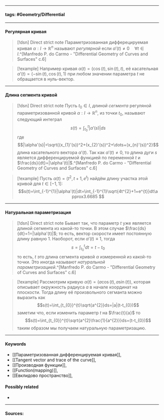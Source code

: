 ***
#### tags: #Geometry/Differential

***
#### Регулярная кривая
>[!dsn] Direct strict note
>Параметризованная дифферецируемая кривая $\alpha:I\rightarrow\mathbb{R}^n$ называют *регулярной* если $\alpha'(t)\ne0\quad\forall t\in I$.^[Manfredo P. do Carmo - "Differential Geometry of Curves and Surfaces" с.6]

>[!example] 
>Например кривая $\alpha(t)=(\cos(t),\sin(t),t)$, её касательная $\alpha'(t)=(-\sin(t),\cos(t),1)$ при любом значении параметра $t$ не обращается в нуль-вектор.
***
#### Длина сегмента кривой
>[!dsn] Direct strict note
>Пусть $t_{0}\in I$, *длиной сегмента* регуляной параметризованной кривой $\alpha:I\rightarrow\mathbb{R}^n$, из точки $t_{0}$, называют следующий интеграл $$s(t)=\int_{t_{0}}^{t}|\alpha'(s)|ds$$ где $$|\alpha'(s)|=\sqrt{(x_{1}'(s))^2+(x_{2}'(s))^2+\dots+(x_{n}'(s))^2}$$ длина касательного вектора $\alpha'(t)$. Так как $\alpha'(t)\ne0$, то длина дуги $s$ является дифференцируемой функцией по переменной $t$ и $\frac{ds}{dt}=|\alpha'(t)|$.^[Manfredo P. do Carmo - "Differential Geometry of Curves and Surfaces" с.6]

>[!example]
>Пусть $\alpha(t)=(t^{2},t+1,e^{t})$ найдём длину участка этой кривой для $t\in[-1,1]$: $$s(t)=\int_{-1}^{1}|\alpha'(t)|dt=\int_{-1}^{1}\sqrt{4t^{2}+1+e^{t}}dt\approx3.6685 $$
***
#### Натуральная параметризация
>[!dsn] Direct strict note
>Бывает так, что параметр $t$ уже является длиной сегмента из какой-то точки. В этом случае $\frac{ds}{dt}=1=|\alpha'(t)|$; то есть, вектор скорости имеет постоянную длину равную $1$. Наоборот, если $\alpha'(t)\equiv1$, тогда $$s=\int_{t_{0}}^{t}dt=t-t_{0}$$ то есть, $t$ это длина сегмента кривой $\alpha$ измеренной из какой-то точки. Это иногда называют *натуральной параметризацией*.^[Manfredo P. do Carmo - "Differential Geometry of Curves and Surfaces" с.6]

>[!example]
>Рассмотрим кривую $\alpha(t)=(a\cos(t),a\sin(t))$, которая описывает окружность радиуса $a$ в начале координат на плоскости. Тогда длину её произвольного сегманта можно выразить как $$s(t)=\int_{t_{0}}^{t}\sqrt{a^{2}}ds=|a|(t-t_{0})$$ заметим что, если изменить параметр $t$ на $\frac{t}{a}$ то $$s(t)=\int_{t_{0}}^{t}\sqrt{a^{2}\frac{1}{a^{2}}}ds=(t-t_{0})$$ таким образом мы получаем натуральную параметризацию.
***
#### Keywords
- [[Параметризованная дифференцируемая кривая]],
- [[Tangent vector and trace of the curve]],
- [[Производная функции]],
- [[Function(mapping)]],
- [[Евклидово пространство]],
#### Possibly related
- 
***
#### Sources: